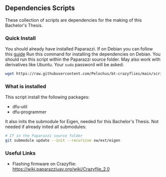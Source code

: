 ## Dependencies Scripts

These collection of scripts are dependencies for the making of this Bachelor's Thesis.

### Quick Install
You should already have installed Paparazzi. If on Debian you can follow this [guide](https://github.com/Pelochus/bt-crazyflies/tree/main/scripts/debian#Quick-Install)
Run this command for installing the dependencies on Debian. You should run this script within the Paparazzi source folder.
May also work with derivatives like Ubuntu.
Your ```sudo``` password will be asked:

```bash
wget https://raw.githubusercontent.com/Pelochus/bt-crazyflies/main/scripts/deps/deps-install.sh && bash paparazzi-debian-install.sh
```

### What is installed
This script install the following packages:
- dfu-util
- dfu-programmer

It also inits the submodule for Eigen, needed for this Bachelor's Thesis. Not needed if already inited all submodules:

```bash
# If in the Paparazzi source folder
git submodule update --init --recursive sw/ext/eigen
```

### Useful Links
- Flashing firmware on Crazyflie: https://wiki.paparazziuav.org/wiki/Crazyflie_2.0
